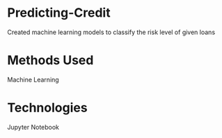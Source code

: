 # Predicting-Credit
Created machine learning models to classify the risk level of given loans

# Methods Used
Machine Learning

# Technologies
Jupyter Notebook
